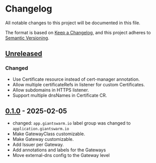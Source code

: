 # Changelog

All notable changes to this project will be documented in this file.

The format is based on [Keep a Changelog](https://keepachangelog.com/en/1.0.0/),
and this project adheres to [Semantic Versioning](https://semver.org/spec/v2.0.0.html).

## [Unreleased]

### Changed

- Use Certificate resource instead of cert-manager annotation.
- Allow multiple certificateRefs in listener for custom Certificates.
- Allow subdomains in HTTPS listener.
- Support multiple dnsNames in Certificate CR.

## [0.1.0] - 2025-02-05

- changed: `app.giantswarm.io` label group was changed to `application.giantswarm.io`
- Make GatewayClass customizable.
- Make Gateway customizable.
- Add Issuer per Gateway.
- Add annotations and labels for the Gateways
- Move external-dns config to the Gateway level

[Unreleased]: https://github.com/giantswarm/gateway-api-config-app/compare/v0.1.0...HEAD
[0.1.0]: https://github.com/giantswarm/gateway-api-config-app/releases/tag/v0.1.0
